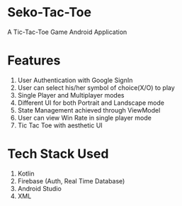 # Seko-Tac-Toe

A Tic-Tac-Toe Game Android Application

# Features 

1. User Authentication with Google SignIn 
2. User can select his/her symbol of choice(X/O) to play
3. Single Player and Multiplayer modes
4. Different UI for both Portrait and Landscape mode
5. State Management achieved through ViewModel
6. User can view Win Rate in single player mode
5. Tic Tac Toe with aesthetic UI

# Tech Stack Used

1. Kotlin
2. Firebase (Auth, Real Time Database)
3. Android Studio
4. XML

